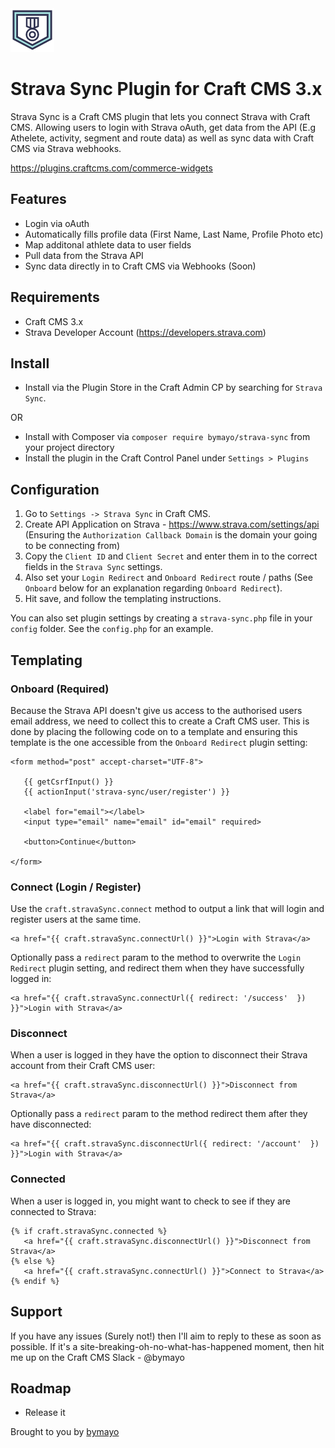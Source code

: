 <img src="https://raw.githubusercontent.com/bymayo/craft-strava-sync/master/resources/icon.png" width="70">

# Strava Sync Plugin for Craft CMS 3.x

Strava Sync is a Craft CMS plugin that lets you connect Strava with Craft CMS. Allowing users to login with Strava oAuth, get data from the API (E.g Athelete, activity, segment and route data) as well as sync data with Craft CMS via Strava webhooks.

https://plugins.craftcms.com/commerce-widgets

## Features

- Login via oAuth
- Automatically fills profile data (First Name, Last Name, Profile Photo etc)
- Map additonal athlete data to user fields
- Pull data from the Strava API
- Sync data directly in to Craft CMS via Webhooks (Soon)

## Requirements

- Craft CMS 3.x
- Strava Developer Account (https://developers.strava.com)

## Install

- Install via the Plugin Store in the Craft Admin CP by searching for `Strava Sync`.

OR

- Install with Composer via `composer require bymayo/strava-sync` from your project directory
- Install the plugin in the Craft Control Panel under `Settings > Plugins`

## Configuration

1. Go to `Settings -> Strava Sync` in Craft CMS.
2. Create API Application on Strava - https://www.strava.com/settings/api (Ensuring the `Authorization Callback Domain` is the domain your going to be connecting from)
3. Copy the `Client ID` and `Client Secret` and enter them in to the correct fields in the `Strava Sync` settings.
4. Also set your `Login Redirect` and `Onboard Redirect` route / paths (See `Onboard` below for an explanation regarding `Onboard Redirect`).
5. Hit save, and follow the templating instructions.

You can also set plugin settings by creating a `strava-sync.php` file in your `config` folder. See the `config.php` for an example.

## Templating

### Onboard (Required)
Because the Strava API doesn't give us access to the authorised users email address, we need to collect this to create a Craft CMS user. This is done by placing the following code on to a template and ensuring this template is the one accessible from the `Onboard Redirect` plugin setting:

```
<form method="post" accept-charset="UTF-8">

   {{ getCsrfInput() }}
   {{ actionInput('strava-sync/user/register') }}

   <label for="email"></label>
   <input type="email" name="email" id="email" required>

   <button>Continue</button>

</form>
```

### Connect (Login / Register)
Use the `craft.stravaSync.connect` method to output a link that will login and register users at the same time.

```
<a href="{{ craft.stravaSync.connectUrl() }}">Login with Strava</a>
```

Optionally pass a `redirect` param to the method to overwrite the `Login Redirect` plugin setting, and redirect them when they have successfully logged in:

```
<a href="{{ craft.stravaSync.connectUrl({ redirect: '/success'  }) }}">Login with Strava</a>
```

### Disconnect
When a user is logged in they have the option to disconnect their Strava account from their Craft CMS user:

```
<a href="{{ craft.stravaSync.disconnectUrl() }}">Disconnect from Strava</a>
```

Optionally pass a `redirect` param to the method redirect them after they have disconnected:

```
<a href="{{ craft.stravaSync.disconnectUrl({ redirect: '/account'  }) }}">Login with Strava</a>
```

### Connected
When a user is logged in, you might want to check to see if they are connected to Strava:

```
{% if craft.stravaSync.connected %}
   <a href="{{ craft.stravaSync.disconnectUrl() }}">Disconnect from Strava</a>
{% else %}
   <a href="{{ craft.stravaSync.connectUrl() }}">Connect to Strava</a>
{% endif %}
```

## Support

If you have any issues (Surely not!) then I'll aim to reply to these as soon as possible. If it's a site-breaking-oh-no-what-has-happened moment, then hit me up on the Craft CMS Slack - @bymayo

## Roadmap

* Release it

Brought to you by [bymayo](http://bymayo.co.uk)
